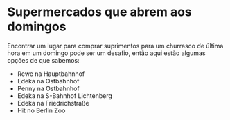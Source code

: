 # Supermercados que abrem aos domingos
Encontrar um lugar para comprar suprimentos para um churrasco de última hora em um domingo pode ser um desafio, então aqui estão algumas opções de que sabemos:
* Rewe na Hauptbahnhof
* Edeka na Ostbahnhof
* Penny na Ostbahnhof
* Edeka na S-Bahnhof Lichtenberg
* Edeka na Friedrichstraße
* Hit no Berlin Zoo
